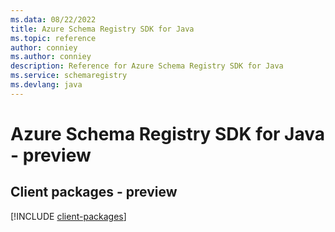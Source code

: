 ```yaml
---
ms.data: 08/22/2022
title: Azure Schema Registry SDK for Java
ms.topic: reference
author: conniey
ms.author: conniey
description: Reference for Azure Schema Registry SDK for Java
ms.service: schemaregistry
ms.devlang: java
---
```

# Azure Schema Registry SDK for Java - preview

## Client packages - preview
[!INCLUDE [client-packages](schema-registry-client-index.md)]